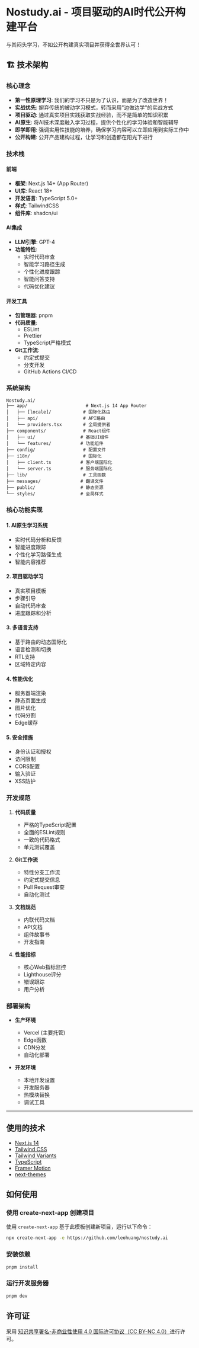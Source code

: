 # Nostudy.ai - 项目驱动的AI时代公开构建平台

与其闷头学习，不如公开构建真实项目并获得全世界认可！

## 🏗 技术架构

### 核心理念

- **第一性原理学习**: 我们的学习不只是为了认识，而是为了改造世界！
- **实战优先**: 摒弃传统的被动学习模式，转而采用"边做边学"的实战方式
- **项目驱动**: 通过真实项目实践获取实战经验，而不是简单的知识积累
- **AI原生**: 将AI技术深度融入学习过程，提供个性化的学习体验和智能辅导
- **即学即用**: 强调实用性技能的培养，确保学习内容可以立即应用到实际工作中
- **公开构建**: 公开产品建构过程，让学习和创造都在阳光下进行

### 技术栈

#### 前端
- **框架**: Next.js 14+ (App Router)
- **UI库**: React 18+
- **开发语言**: TypeScript 5.0+
- **样式**: TailwindCSS
- **组件库**: shadcn/ui

#### AI集成
- **LLM引擎**: GPT-4
- **功能特性**:
  - 实时代码审查
  - 智能学习路径生成
  - 个性化进度跟踪
  - 智能问答支持
  - 代码优化建议

#### 开发工具
- **包管理器**: pnpm
- **代码质量**:
  - ESLint
  - Prettier
  - TypeScript严格模式
- **Git工作流**:
  - 约定式提交
  - 分支开发
  - GitHub Actions CI/CD

### 系统架构

```
Nostudy.ai/
├── app/                      # Next.js 14 App Router
│   ├── [locale]/            # 国际化路由
│   ├── api/                 # API路由
│   └── providers.tsx        # 全局提供者
├── components/              # React组件
│   ├── ui/                 # 基础UI组件
│   └── features/           # 功能组件
├── config/                  # 配置文件
├── i18n/                    # 国际化
│   ├── client.ts           # 客户端国际化
│   └── server.ts           # 服务端国际化
├── lib/                     # 工具函数
├── messages/               # 翻译文件
├── public/                 # 静态资源
└── styles/                 # 全局样式
```

### 核心功能实现

#### 1. AI原生学习系统
- 实时代码分析和反馈
- 智能进度跟踪
- 个性化学习路径生成
- 智能内容推荐

#### 2. 项目驱动学习
- 真实项目模板
- 步骤引导
- 自动代码审查
- 进度跟踪和分析

#### 3. 多语言支持
- 基于路由的动态国际化
- 语言检测和切换
- RTL支持
- 区域特定内容

#### 4. 性能优化
- 服务器端渲染
- 静态页面生成
- 图片优化
- 代码分割
- Edge缓存

#### 5. 安全措施
- 身份认证和授权
- 访问限制
- CORS配置
- 输入验证
- XSS防护

### 开发规范

1. **代码质量**
   - 严格的TypeScript配置
   - 全面的ESLint规则
   - 一致的代码格式
   - 单元测试覆盖

2. **Git工作流**
   - 特性分支工作流
   - 约定式提交信息
   - Pull Request审查
   - 自动化测试

3. **文档规范**
   - 内联代码文档
   - API文档
   - 组件故事书
   - 开发指南

4. **性能指标**
   - 核心Web指标监控
   - Lighthouse评分
   - 错误跟踪
   - 用户分析

### 部署架构

- **生产环境**
  - Vercel (主要托管)
  - Edge函数
  - CDN分发
  - 自动化部署

- **开发环境**
  - 本地开发设置
  - 开发服务器
  - 热模块替换
  - 调试工具

---

## 使用的技术

- [Next.js 14](https://nextjs.org/docs/getting-started)
- [Tailwind CSS](https://tailwindcss.com/)
- [Tailwind Variants](https://tailwind-variants.org)
- [TypeScript](https://www.typescriptlang.org/)
- [Framer Motion](https://www.framer.com/motion/)
- [next-themes](https://github.com/pacocoursey/next-themes)

## 如何使用

### 使用 create-next-app 创建项目

使用 `create-next-app` 基于此模板创建新项目，运行以下命令：

```bash
npx create-next-app -e https://github.com/leohuang/nostudy.ai
```

### 安装依赖

```bash
pnpm install
```

### 运行开发服务器

```bash
pnpm dev
```

## 许可证

采用 [知识共享署名-非商业性使用 4.0 国际许可协议（CC BY-NC 4.0）](https://creativecommons.org/licenses/by-nc/4.0/deed.zh)进行许可。